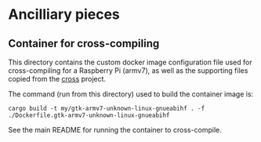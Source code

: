 # Ancilliary pieces

## Container for cross-compiling

This directory contains the custom docker image configuration file used for cross-compiling for a Raspberry Pi (armv7), as well as the supporting files copied from the [cross](https://crates.io/crates/cross) project.

The command (run from this directory) used to build the container image is:

    cargo build -t my/gtk-armv7-unknown-linux-gnueabihf . -f ./Dockerfile.gtk-armv7-unknown-linux-gnueabihf

See the main README for running the container to cross-compile.